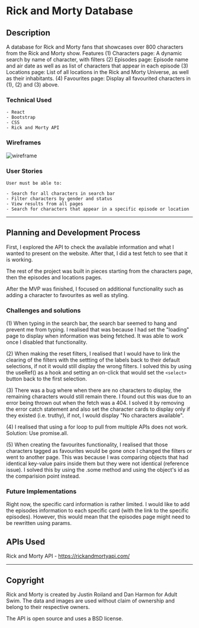 # Rick and Morty Database

## Description

A database for Rick and Morty fans that showcases over 800 characters from the Rick and Morty show. Features
(1) Characters page: A dynamic search by name of character, with filters
(2) Episodes page: Episode name and air date as well as as list of characters that appear in each episode
(3) Locations page: List of all locations in the Rick and Morty Universe, as well as their inhabitants.
(4) Favourites page: Display all favourited characters in (1), (2) and (3) above.

### Technical Used

```
- React
- Bootstrap
- CSS
- Rick and Morty API
```

### Wireframes

![wireframe](https://user-images.githubusercontent.com/103444807/171367138-cd306c45-c6b2-42d8-b47b-b3c1a0b15b96.png)

### User Stories

```
User must be able to:

- Search for all characters in search bar
- Filter characters by gender and status
- View results from all pages
- Search for characters that appear in a specific episode or location

```

---

## Planning and Development Process

First, I explored the API to check the available information and what I wanted to present on the website. After that, I did a test fetch to see that it is working.

The rest of the project was built in pieces starting from the characters page, then the episodes and locations pages.

After the MVP was finished, I focused on additional functionality such as adding a character to favourites as well as styling.

### Challenges and solutions

(1) When typing in the search bar, the search bar seemed to hang and prevent me from typing. I realised that was because I had set the "loading" page to display when information was being fetched. It was able to work once I disabled that functionality.

(2) When making the reset filters, I realised that I would have to link the clearing of the filters with the settting of the labels back to their default selections, if not it would still display the wrong filters. I solved this by using the useRef() as a hook and setting an on-click that would set the `<select>` button back to the first selection.

(3) There was a bug where when there are no characters to display, the remaining characters would still remain there. I found out this was due to an error being thrown out when the fetch was a 404. I solved it by removing the error catch statement and also set the character cards to display only if they existed (i.e. truthy), if not, I would display "No characters available".

(4) I realised that using a for loop to pull from multiple APIs does not work. Solution: Use promise.all.

(5) When creating the favourites functionality, I realised that those characters tagged as favourites would be gone once I changed the filters or went to another page. This was because I was comparing objects that had identical key-value pairs inside them but they were not identical (reference issue). I solved this by using the .some method and using the object's id as the comparision point instead.

### Future Implementations

Right now, the specific card information is rather limited. I would like to add the episodes information to each specific card (with the link to the specific episodes). However, this would mean that the episodes page might need to be rewritten using params.

## APIs Used

Rick and Morty API - https://rickandmortyapi.com/

---

## Copyright

Rick and Morty is created by Justin Roiland and Dan Harmon for Adult Swim. The data and images are used without claim of ownership and belong to their respective owners.

The API is open source and uses a BSD license.
